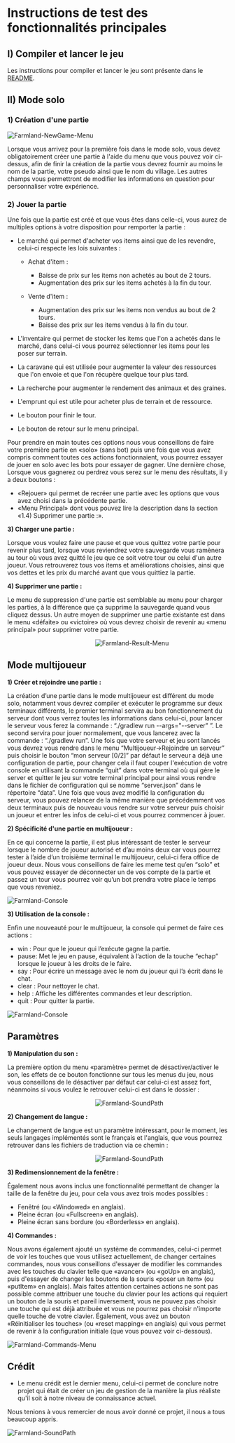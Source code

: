 # Instructions de test des fonctionnalités principales

## I) Compiler et lancer le jeu

Les instructions pour compiler et lancer le jeu sont présente dans le [README](README.md).

## II) Mode solo

### 1) Création d'une partie

![Farmland-NewGame-Menu](images/Farmland-NewGame.png)
    
Lorsque vous arrivez pour la première fois dans le mode solo, vous devez obligatoirement créer une partie à l'aide du
menu que vous pouvez voir ci-dessus, afin de finir la création de la partie vous devrez fournir au moins le nom de la
partie, votre pseudo ainsi que le nom du village. Les autres champs vous permettront de modifier les informations en
question pour personnaliser votre expérience.


### 2) Jouer la partie

Une fois que la partie est créé et que vous êtes dans celle-ci, vous aurez de multiples options à votre disposition pour
remporter la partie :
    
   - Le marché qui permet d'acheter vos items ainsi que de les revendre, 
      celui-ci respecte les lois suivantes :
        * Achat d'item :
            * Baisse de prix sur les items non achetés au bout de 2 tours.
            * Augmentation des prix sur les items achetés à la fin du tour.

        * Vente d'item :
            * Augmentation des prix sur les items non vendus au bout de 2 tours.
            * Baisse des prix sur les items vendus à la fin du tour.
   
   - L'inventaire qui permet de stocker les items que l'on a achetés 
      dans le marché, dans celui-ci vous pourrez sélectionner les items 
      pour les poser sur terrain.

   - La caravane qui est utilisée pour augmenter la valeur des ressources 
     que l'on envoie et que l'on récupère quelque tour plus tard.

   - La recherche pour augmenter le rendement des animaux et des graines.

   - L'emprunt qui est utile pour acheter plus de terrain et de ressource.

   - Le bouton pour finir le tour.

   - Le bouton de retour sur le menu principal.

   Pour prendre en main toutes ces options nous vous conseillons 
   de faire votre première partie en «solo» (sans bot) puis une fois 
   que vous avez compris comment toutes ces actions fonctionnaient, 
   vous pourrez essayer de jouer en solo avec les bots pour essayer de gagner.
   Une dernière chose, Lorsque vous gagnerez ou perdrez vous serez 
   sur le menu des résultats, il y a deux boutons :

   -    «Rejouer» qui permet de recréer une partie avec les 
        options que vous avez choisi dans la précédente partie.
   -    «Menu Principal» dont vous pouvez lire la description 
        dans la section «1.4) Supprimer une partie :».


**3) Charger une partie :**
   
   Lorsque vous voulez faire une pause et que vous quittez votre partie 
   pour revenir plus tard, lorsque vous reviendrez votre sauvegarde 
   vous ramènera au tour où vous avez quitté le jeu que ce soit votre tour 
   ou celui d'un autre joueur. Vous retrouverez tous vos items 
   et améliorations choisies, ainsi que vos dettes 
   et les prix du marché avant que vous quittiez la partie.
   

**4) Supprimer une partie :**
   
   Le menu de suppression d'une partie est semblable au menu pour charger 
   les parties, à la différence que ça supprime la sauvegarde 
   quand vous cliquez dessus. Un autre moyen de supprimer 
   une partie existante est dans le menu «défaite» ou «victoire» 
   où vous devrez choisir de revenir au «menu principal» 
   pour supprimer votre partie.

                 
                 
              
![Farmland-Result-Menu](images/Farmland-Result.png)

   
## Mode multijoueur

**1) Créer et rejoindre une partie :**

   La création d’une partie dans le mode multijoueur est différent du mode solo,
   notamment vous devrez compiler et exécuter le programme sur deux terminaux 
   différents, le premier terminal servira au bon fonctionnement du serveur 
   dont vous verrez toutes les informations dans celui-ci, pour lancer 
   le serveur vous ferez la commande : “./gradlew run --args="--server" ”. 
   Le second servira pour jouer normalement, que vous lancerez 
   avec la commande : “./gradlew run”.
   Une fois que votre serveur et jeu sont lancés vous devrez 
   vous rendre dans le menu “Multijoueur->Rejoindre un serveur” puis choisir
   le bouton “mon serveur [0/2]” par défaut le serveur a déjà
   une configuration de partie, pour changer cela il faut couper 
   l'exécution de votre console en utilisant la commande “quit” dans 
   votre terminal où qui gère le server et quitter le jeu 
   sur votre terminal principal pour ainsi vous rendre dans le fichier 
   de configuration qui se nomme “server.json” dans le répertoire “data”.
   Une fois que vous avez modifié la configuration du serveur, 
   vous pouvez relancer de la même manière que précédemment 
   vos deux terminaux puis de nouveau vous rendre sur votre serveur 
   puis choisir un joueur et entrer les infos de celui-ci 
   et vous pourrez commencer à jouer.

**2) Spécificité d'une partie en multijoueur :**

   En ce qui concerne la partie, il est plus intéressant de tester 
   le serveur lorsque le nombre de joueur autorisé et d’au moins 
   deux car vous pourrez tester à l’aide d’un troisième terminal
   le multijoueur, celui-ci fera office de joueur deux.
   Nous vous conseillons de faire les meme test qu’en “solo” 
   et vous pouvez essayer de déconnecter un de vos compte de la partie 
   et passez un tour vous pourrez voir qu’un bot prendra votre place 
   le temps que vous reveniez.

![Farmland-Console](images/Farmland-ServerConfig-File.PNG)

**3) Utilisation de la console :**

   Enfin une nouveauté pour le multijoueur, la console qui permet 
   de faire ces actions :

   *    win : Pour que le joueur qui l’exécute gagne la partie.
   *    pause: Met le jeu en pause, équivalent à l’action de la touche “echap” lorsque le joueur à les droits 
        de le faire.
   *    say : Pour écrire un message avec le nom du joueur qui l’a écrit dans le chat.
   *    clear : Pour nettoyer le chat.
   *    help : Affiche les différentes commandes et leur description.
   *    quit : Pour quitter la partie.




![Farmland-Console](images/Farmland-Console.PNG)


## Paramètres

**1) Manipulation du son :**

   La première option du menu «paramètre» permet de désactiver/activer le son,
   les effets de ce bouton fonctionne sur tous les menus du jeu,
   nous vous conseillons de le désactiver par défaut 
   car celui-ci est assez fort, néanmoins si vous voulez le retrouver 
   celui-ci est dans le dossier :

                 
                     
                  
    ![Farmland-SoundPath](images/Farmland-MusicPath.png)

**2) Changement de langue :**
   
   Le changement de langue est un paramètre intéressant, 
   pour le moment, les seuls langages implémentés sont le français et l'anglais,
   que vous pourrez retrouver dans les fichiers de traduction via ce chemin :

                 
                     
                  
    ![Farmland-SoundPath](images/Farmland-MusicPath.png)


**3) Redimensionnement de la fenêtre :**
   
   Également nous avons inclus une fonctionnalité permettant de changer 
   la taille de la fenêtre du jeu, pour cela vous avez trois modes possibles :
   
   *    Fenêtré (ou «Windowed» en anglais).
   *    Pleine écran (ou «Fullscreen» en anglais).
   *    Pleine écran sans bordure (ou «Borderless» en anglais).


**4) Commandes :**
   
   Nous avons également ajouté un système de commandes, celui-ci permet de voir
   les touches que vous utilisez actuellement, de changer certaines commandes,
   nous vous conseillons d'essayer de modifier les commandes
   avec les touches du clavier telle que «avancer» (ou «goUp» en anglais),
   puis d'essayer de changer les boutons de la souris «poser un item»
   (ou «putItem» en anglais). 
   Mais faites attention certaines actions ne sont pas possible
   comme attribuer une touche du clavier pour les actions qui requiert
   un bouton de la souris et pareil inversement,
   vous ne pouvez pas choisir une touche qui est déjà attribuée et
   vous ne pourrez pas choisir n'importe quelle touche de votre clavier.
   Également, vous avez un bouton «Réinitialiser les touches» 
   (ou «reset mapping» en anglais) qui vous permet de revenir
   à la configuration initiale (que vous pouvez voir ci-dessous).

   ![Farmland-Commands-Menu](images/Farmland-Commands.png)

## Crédit

- Le menu crédit est le dernier menu, celui-ci permet de conclure notre projet qui était de créer un jeu de gestion de la manière la plus réaliste qu'il soit à notre niveau de connaissance actuel.

Nous tenions à vous remercier de nous avoir donné ce projet, il nous a tous beaucoup appris.

![Farmland-SoundPath](images/Farmland-Credit.png)



   